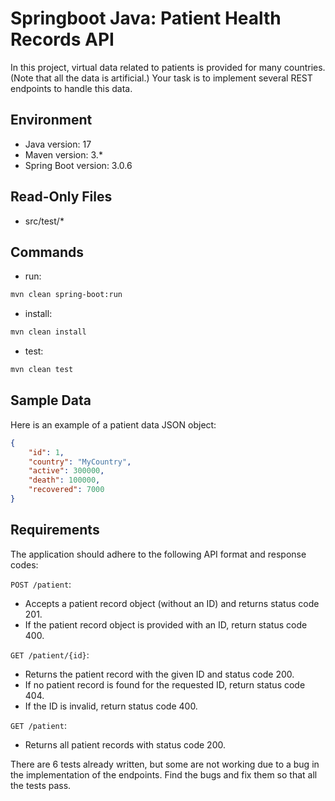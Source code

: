 
# Springboot Java: Patient Health Records API
In this project, virtual data related to patients is provided for many countries. (Note that all the data is artificial.) Your task is to implement several REST endpoints to handle this data.

## Environment
- Java version: 17
- Maven version: 3.*
- Spring Boot version: 3.0.6

## Read-Only Files
- src/test/*

## Commands
- run: 
```bash
mvn clean spring-boot:run
```
- install: 
```bash
mvn clean install
```
- test: 
```bash
mvn clean test
```

## Sample Data

Here is an example of a patient data JSON object:

```json
{
    "id": 1,
    "country": "MyCountry",
    "active": 300000,
    "death": 100000,
    "recovered": 7000
}
```

## Requirements

The application should adhere to the following API format and response codes:

`POST /patient`:
- Accepts a patient record object (without an ID) and returns status code 201.
- If the patient record object is provided with an ID, return status code 400.

`GET /patient/{id}`:
- Returns the patient record with the given ID and status code 200.
- If no patient record is found for the requested ID, return status code 404.
- If the ID is invalid, return status code 400.

`GET /patient`:
- Returns all patient records with status code 200.

There are 6 tests already written, but some are not working due to a bug in the implementation of the endpoints. Find the bugs and fix them so that all the tests pass.
